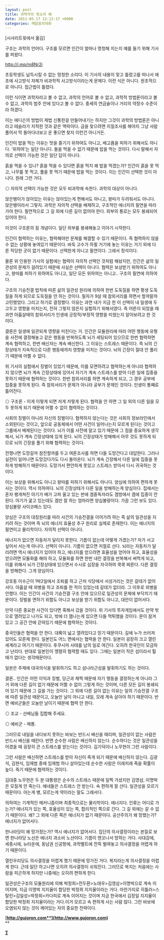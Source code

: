 ```yaml
---
layout: post
title: 과학자의 헛소리 예
date: 2011-05-17 12:12:17 +0900
categories: 깨달음의대화
---
```

[시사리트윗에서 옮김] 

구조는 과학의 언어다. 구조를 모르면 인간이 얼마나 멍청해 지는지 예를 들기 위해 기사를 퍼왔다. 

http://j.mp/m8Nr2i 

초등학생도 납득시킬 수 없는 멍청한 소리다. 이 기사의 내용이 맞고 틀렸고를 떠나서 애초에 사고방식 자체가 비과학적 사고방식이라는게 문제다. 이런 식은 아니다. 원초적으로 아니다. 접근법이 틀렸다. 

이런 식이면 과학자라고 볼 수 없고, 과학의 언어로 볼 수 없고, 과학적 방법론이라고 볼 수 없고, 과학의 범주 안에 있다고 볼 수 없다. 중세의 연금술이나 거리의 약장수 수준이라 하겠다. 

이는 에디슨의 방법이 제법 신통한걸 만들어내기는 하지만 그것이 과학의 방법론은 아니라고 테슬라가 지적한 것과 같은 맥락이다. 금을 찾으려면 지질조사를 해야지 그냥 사람 풀어서 막 돌아다녀보고 운 좋으면 찾지 이런건 아니거든. 

인간이 밥을 먹는 이유는 맛을 즐기기 위하여도 아니고, 배고픔을 피하기 위해서도 아니다. ‘위하여’는 일단 아니다. 돌을 먹을 수 없기 때문에 밥을 먹는 것이다. 다시 말해서 자의로 선택이 가능한 것은 일단 답이 아니다. 

흙을 먹을 수 있나? 흙을 먹을 수 있다면 흙을 먹지 왜 밥을 먹겠는가? 인간이 흙을 못 먹고, 나무를 못 먹고, 풀을 못 먹기 때문에 밥을 먹는 것이다. 이는 인간이 선택한 것이 아니다. 원래 그런 거다. 

◎ 자의적 선택이 가능한 것은 모두 비과학에 속한다. 과학의 대상이 아니다. 

앉은뱅이가 앉아있는 이유는 앉아있는게 편해서도 아니고, 왕따가 두려워서도 아니다. 앉은뱅이라서 그렇지. 과학은 자의적 선택을 배제하고, 구조적인 에너지의 필연을 따라가야 한다. 필연적으로 그 길 외에 다른 길이 없어야 한다. 외부의 통로는 모두 봉쇄되어 있어야 한다. 

이것이 구조론의 질 개념이다. 일단 외부를 봉쇄해놓고 이야기 시작한다. 

인간이 협력하는 이유는, 협력해야만 문제를 해결할 수 있기 때문이다. 즉 협력하지 않을 수 없는 상황에 놓여있기 때문이다. 바둑 고수가 하필 거기에 놓는 이유는 거기 외에 다른 적당한 곳이 없기 때문이다. 선택한게 아니고 필연이다. 그래서 정석이다. 

물론 위 인용한 기사의 실험에는 협력이 자의적 선택인 것처럼 해놨지만, 인간은 삶의 일관성의 문제가 걸려있기 때문에 사실은 선택이 아니다. 협력은 보상받기 위하여도 아니고, 왕따를 피하기 위하여도 아니고, 일단 모든 위하여는 아니고.. 구조의 필연에 의하여다. 

구조의 기승전결 법칙에 따른 삶의 일관성 원리에 의하여 한번 도둑질을 하면 평생 도둑질을 하게 되므로 도둑질을 안 하는 것이다. 필자가 9살 때 참외서리를 하면서 할까말까 고민했었다. 그리고 하기로 결정했다. 이유는 과연 내가 지금 한 이 선택이 내 일생에 두고두고 영향을 미치는지, 전혀 그렇지 않은지 실험하기 위해서였다. 즉 어른이 되었을 때 과연 아홉살때의 참외서리가 인생에 긍정적/부정적 영향을 미쳤는지 알아보려고 한 것이다. 

결론은 일생에 일관되게 영향을 미친다는 거. 인간은 모듈원리에 따라 어떤 행동에 유형을 사전에 결정해놓고 같은 행동을 반복하도록 뇌가 세팅되어 있으므로 한번 협력하면 계속 협력하고, 한번 배신자는 계속 배신한다. 그 이유는 스트레스 때문이다. 즉 뇌의 긴장상태가 지속적으로 다른 행동에까지 영향을 미치는 것이다. 뇌의 긴장이 절대 안 풀리기 때문에 어쩔 수 없다. 

위 기사의 실험에서 징벌이 있었기 때문에, 이를 모면하려고 협력하는게 아니라 협력하지 않으면 뇌가 계속 긴장상태에 있어서 자기가 계속 스트레스를 받아 다른 일에 집중을 못하기 때문에 협력하는 것이다. 한번 참외서리를 하면 계속하게 되고, 그 경우 공부에 집중을 못하게 된다. 즉 참외서리가 문제가 아니라 공부가 문제인 것이다. 인생이 통째로 틀어진다. 

◎ 구조론 - 이게 이렇게 되면 저게 저렇게 된다. 협력을 안 하면 그 일 외의 다른 일을 모두 못하게 되기 때문에 어쩔 수 없이 협력하는 것이다. 

사회의 징벌이 아니라 자신의 징벌이다. 협력하지 않는다는 것은 사회의 정보라인에서 소외된다는 것이고, 앞으로 공동체에서 어떤 사건이 일어나는지 모르게 된다는 것이고 그룹에서 배제된다는 것이다. 뇌가 이를 사전에 알고 있기 때문에 그 점을 중요하게 생각해서, 뇌가 계속 긴장상태에 있게 된다. 뇌의 긴장상태가 방해해서 아무 것도 못하게 되므로 뇌의 긴장을 풀기 위해 협력하는 것이다. 

전쟁나면 도망갈까 참전할까를 두고 여론조사를 하면 다들 도망간다고 대답한다. 그러나 실전이 일어나면 도망갔다가도 다시 돌아온다. 뇌가 계속 긴장해서 다른 일에 집중을 못하게 방해하기 때문이다. 도망가서 편안하게 못있고 스트레스 받아서 다시 귀국하는 것이다. 

이는 보상을 위해서도 아니고 왕따를 피하기 위해서도 아니다. 양심에 의하여 편하게 못 사는 것이다. 역시 의하여다. 뇌의 긴장상태가 다른 일을 방해하는게 양심이다. 집에서는 혼자 팽개쳐진 아기가 배가 고파 울고 있는 판에 겜중독자라도 겜방에서 겜에 집중이 안 된다. 아기가 굶고 있는데도 겜만 잘 하는 엄마라면 양심불량이다. 가끔 그런 보도 있다. 양심불량 사이코패스 있다. 

양심은 구조의 대칭원리를 따라 사건의 기승전결을 이어가려 하는 즉 삶의 일관성을 지키려 하는 것이며 즉 뇌의 에너지 효율성 추구 원리로 실제로 존재한다. 이는 에너지의 필연이고 물리학이다. 자의적 선택이 아니다. 

에너지가 없으면 자동차가 달리지 못한다. 기름이 없는데 어떻게 가겠는가? 차가 서고 싶어서 서는게 아니다. 선택이 아니다. 기름이 없으면 저절로 선다. 뇌라는 자동차가 달리려면 역시 에너지가 있어야 하고, 에너지를 얻으려면 효율성을 얻어야 하고, 효율성을 얻으려면 모듈화를 해야 하고, 모듈화를 하면 한번 내린 결정을 반복해서 써먹게 되고, 이를 위해서 뇌가 긴장상태에 있으면서 수시로 심장을 자극하여 쿡쿡 찌른다. 다른 결정을 방해한다. 그게 양심이다. 

강호동 이수근이 1박2일에서 조퇴를 하고 근처 식당에서 서성거리는 것은 갈데가 없어서다. 아홉살 때 꾀병을 하고 조퇴를 한 적이 있었는데 갈데가 없더라. 그 이후로 꾀병을 안했다. 이는 인간이 사건의 기승전결 구조 안에 있으므로 일관성의 문제에 부닥치기 때문이다. 징벌을 면하기 위함도 아니고 보상을 받기 위함도 아니고, 대안이 없어서다. 

만약 다른 중요한 사건이 있다면 혹해서 갔을 것이다. 위 기사의 투자게임에서도 만약 밖으로 열려있고 나가도 되고, 밖에 더 잼나는게 있으면 다들 먹튀했을 것이다. 문이 잠겨있고 그 공간 안에 갇혀있기 때문에 협력하는 것이다. 

중국인들은 협력을 안 한다. 대륙이 넓고 열려있다고 믿기 때문이다. 길에 누가 쓰러져 있어도 모른체 한다. 일본인도 어느 면에서는 협력을 안 한다. 일본이 굉장히 크고 열린세계라고 여기기 때문이다. 후쿠시마 사태를 남의 일로 여긴다. 오히려 한국인이 모금하고 난리다. 반대로 일본인이 맹렬히 협력할 때도 있다. 그때는 일본이 작은 섬이라서 튈 때가 없다는 생각때문이다. 

일본은 주제에 대국의식을 발휘하기도 하고 섬나라근성을 발휘하기도 하는 것이다. 

결론.. 인간은 어떤 이익과 징벌, 당근과 채찍 때문에 자기 행동을 결정하는게 아니라 그거 외에 다른 길이 없기 때문에 어쩔 수 없이 그렇게 하는 것이며, 다른 모든 길이 봉쇄되어 있기 때문에 그 길을 가는 것이다. 그 외에 다른 길이 없는 이유는 일의 기승전결 구조에 따른 일관성 때문이고, 오늘만 날이 아니고 내일, 모레 계속 살아야 하기 때문이다. 반면 예비군들은 오늘만 날이기 때문에 협력 안 한다. 

◎ 조교 - 선배님들 집합해 주세요.

  
◎ 예비군 - 메롱. 

그러므로 내일을 내다보지 못하는 바보는 반드시 배신을 때리며, 일관성이 없는 사람은 반드시 배신을 때린다. 반면 순수한 사람은 배신하지 않는다. 순수하다는 것은 일관성을 어겼을 때 굉장히 큰 스트레스를 받는다는 것이다. 김기덕이나 노무현이 그런 사람이다. 

그런 사람은 배신하면 스트레스를 받아 자신이 죽게 되기 때문에 배신하지 않는다. 김광석, 김현식, 임재범 중에 임재범 하나 살아있는데 순수한 사람은 이래저래 죽을 확률이 높다. 죽기 때문에 협력하는 것이다. 

김대중 노무현은 두 분 대통령은 순수의 스트레스 때문에 일찍 가셨지만 김영삼, 이명박은 모질게 안 죽는다. 얘네들은 스트레스 안 받는다. 속 편하게 잘 산다. 일관성을 모르기 때문이다. 아는게 병, 모르는게 약이라는 말도 그래서다. 

의하여는 기계적인 메커니즘이며 최종적으로는 물리학이다. 에너지다. 인류는 어디로 가는가? 에너지가 있는 쪽, 효율성이 있는 쪽, 합리적인 쪽으로 간다. 그 길 외에는 갈 수 없기 때문이다. 왜? 그 외에 다른 쪽은 에너지가 없기 때문이다. 공산주의가 왜 망했는가? 에너지가 없어서다. 

한나라당이 왜 망가졌는가? 역시 에너지가 없어서다. 집단의 의사결정이라는 본질로 보면 한나라당 노선은 에너지 과소비 노선이다. 기름이 엔꼬나서 망하는 거다. 사대강에, 세종시에, 뉴타운에, 동남권 신공항에, 과학벨트에 잔뜩 벌여놓고 의사결정을 어렵게 하기 때문이다. 

열린우리당도 의사결정을 어렵게 했기 때문에 망가진 거다. 복지라는게 의사결정을 어렵게 한다. 근데 일단 하고나면 오히려 의사결정이 쉬워진다. 그러므로 복지는 처음에는 사람을 피곤하게 하지만 나중에는 오히려 편하게 한다. 


  




일관성은구조의 모듈원리에 의해 박정희>전두환>노태우>김영삼>이명박으로 계속 이어지며, 지금 이명박 지지율이 합당한 박정희 지지율이라는 거다. 마찬가지로 히틀러>스탈린>김일성>박정희>카다피로 계속 이어지는 것이며 지금 한국에서 김정일 지지율이 합당한 박정희 지지율이라는 거다.이거 모르고 속 편하게 사는 사람 많다. 그런 바보에 오염되지 않는 것이 깨어있는 자의 중요한 전략이다.





[**http://gujoron.com**](http://www.gujoron.com)**  
** 

**∑**